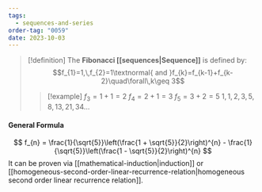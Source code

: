 ```yaml
---
tags:
  - sequences-and-series
order-tag: "0059"
date: 2023-10-03
---
```

>[!definition]
>The **Fibonacci [[sequences|Sequence]]** is defined by:
>$$f_{1}=1,\,f_{2}=1\textnormal{ and }f_{k}=f_{k-1}+f_{k-2}\quad\forall\,k\geq 3$$
>>[!example]
>>$f_{3}=1+1=2$
>>$f_{4}=2+1=3$
>>$f_{5}=3+2=5$
>>$1,\,1,\,2,\,3,\,5,\,8,\,13,\,21,\,34\dots$

#### General Formula
$$
f_{n} = \frac{1}{\sqrt{5}}\left(\frac{1 + \sqrt{5}}{2}\right)^{n} - \frac{1}{\sqrt{5}}\left(\frac{1 - \sqrt{5}}{2}\right)^{n}
$$
It can be proven via [[mathematical-induction|induction]] or [[homogeneous-second-order-linear-recurrence-relation|homogeneous second order linear recurrence relation]].